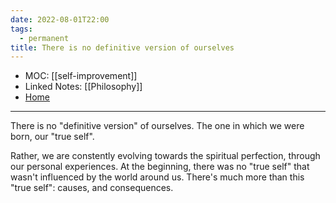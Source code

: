 ```yaml
---
date: 2022-08-01T22:00
tags:
  - permanent
title: There is no definitive version of ourselves
---
```

- MOC: [[self-improvement]]
- Linked Notes: [[Philosophy]]
- [Home](https://misudashi.ga/)
----------
There is no "definitive version" of ourselves. The one in which we were born, our "true self". 

Rather, we are constently evolving towards the spiritual perfection, through our personal experiences. At the beginning, there was no "true self" that wasn't influenced by the world around us. There's much more than this "true self": causes, and consequences.